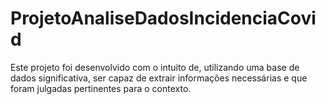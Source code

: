 # ProjetoAnaliseDadosIncidenciaCovid
Este projeto foi desenvolvido com o intuito de, utilizando uma base de dados significativa, ser capaz de extrair informações necessárias e que foram julgadas pertinentes para o contexto.
